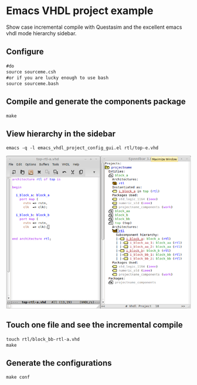 Emacs VHDL project example
==========================

Show case incremental compile with Questasim and the excellent emacs vhdl mode hierarchy sidebar.



Configure
---------
```
#do
source sourceme.csh
#or if you are lucky enough to use bash
source sourceme.bash
```

Compile and generate the components package
-------------------------------------------
```
make
```

View hierarchy in the sidebar 
----------------------------
```
emacs -q -l emacs_vhdl_project_config_gui.el rtl/top-e.vhd 
```

![View hierarchy](pic/screen.png)


Touch one file and see the incremental compile
----------------------------------------------
```
touch rtl/block_bb-rtl-a.vhd
make
```

Generate the configurations
---------------------------
```
make conf
```
